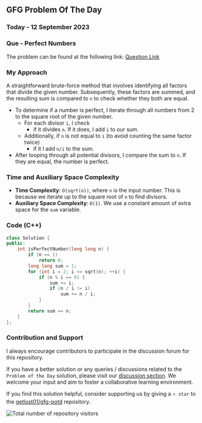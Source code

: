 ## GFG Problem Of The Day

### Today - 12 September 2023
### Que - Perfect Numbers

The problem can be found at the following link: [Question Link](https://practice.geeksforgeeks.org/problems/perfect-numbers3207/1)

### My Approach

A straightforward brute-force method that involves identifying all factors that divide the given number. Subsequently, these factors are summed, and the resulting sum is compared to `n` to check whether they both are equal.

- To determine if a number is perfect, I iterate through all numbers from 2 to the square root of the given number.
	- For each divisor `i`, I check 
		- if it divides `n`. If it does, I add `i` to our sum.
	- Additionally, if `n` is not equal to `i` (to avoid counting the same factor twice)
		- if it I add `n/i` to the sum.
- After looping through all potential divisors, I compare the sum to `n`. If they are equal, the number is perfect.

### Time and Auxiliary Space Complexity

- **Time Complexity**: `O(sqrt(n))`, where `n` is the input number. This is because we iterate up to the square root of `n` to find divisors.
- **Auxiliary Space Complexity**: `O(1)`. We use a constant amount of extra space for the `sum` variable.

### Code (C++)
```cpp
class Solution {
public:
    int isPerfectNumber(long long n) {
        if (n == 1)
            return 0;
        long long sum = 1;
        for (int i = 2; i <= sqrt(n); ++i) {
            if (n % i == 0) {
                sum += i;
                if (n / i != i)
                    sum += n / i;
            }
        }
        return sum == n;
    }
};
```
### Contribution and Support

I always encourage contributors to participate in the discussion forum for this repository.

If you have a better solution or any queries / discussions related to the `Problem of the Day` solution, please visit our [discussion section](https://github.com/getlost01/gfg-potd/discussions). We welcome your input and aim to foster a collaborative learning environment.

If you find this solution helpful, consider supporting us by giving a `⭐ star` to the [getlost01/gfg-potd](https://github.com/getlost01/gfg-potd) repository.


![Total number of repository visitors](https://komarev.com/ghpvc/?username=gl01potdgfg&color=blue&&label=Visitors)
